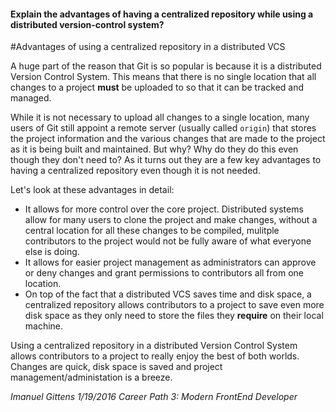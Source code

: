 #### Explain the advantages of having a centralized repository while using a distributed version-control system?

#Advantages of using a centralized repository in a distributed VCS

A huge part of the reason that Git is so popular is because it is a distributed Version Control System. This means that there is no single location that all changes to a project **must** be uploaded to so that it can be tracked and managed. 

While it is not necessary to upload all changes to a single location, many users of Git still appoint a remote server (usually called `origin`) that stores the project information and the various changes that are made to the project as it is being built and maintained. But why? Why do they do this even though they don't need to? As it turns out they are a few key advantages to having a centralized repository even though it is not needed. 

Let's look at these advantages in detail:

- It allows for more control over the core project. Distributed systems allow for many users to clone the project and make changes, without a central location for all these changes to be compiled, mulitple contributors to the project would not be fully aware of what everyone else is doing. 
- It allows for easier project management as administrators can approve or deny changes and grant permissions to contributors all from one location. 
- On top of the fact that a distributed VCS saves time and disk space, a centralized repository allows contributors to a project to save even more disk space as they only need to store the files they **require** on their local machine. 

Using a centralized repository in a distributed Version Control System allows contributors to a project to really enjoy the best of both worlds. Changes are quick, disk space is saved and project management/administation is a breeze. 

*Imanuel Gittens 1/19/2016 Career Path 3: Modern FrontEnd Developer*
